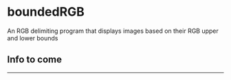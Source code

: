 # boundedRGB
An RGB delimiting program that displays images based on their RGB upper and lower bounds

## Info to come
---
